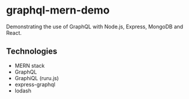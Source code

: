 # graphql-mern-demo
 Demonstrating the use of GraphQL with Node.js, Express, MongoDB and React. 
 
 ## Technologies 
 - MERN stack
 - GraphQL
 - GraphiQL (ruru.js)
 - express-graphql
 - lodash
